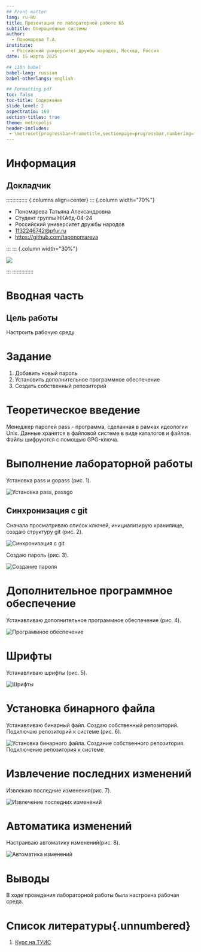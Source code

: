 ```yaml
---
## Front matter
lang: ru-RU
title: Презентация по лабораторной работе №5
subtitle: Операционные системы
author:
  - Пономарева Т.А.
institute:
  - Российский университет дружбы народов, Москва, Россия
date: 15 марта 2025

## i18n babel
babel-lang: russian
babel-otherlangs: english

## Formatting pdf
toc: false
toc-title: Содержание
slide_level: 2
aspectratio: 169
section-titles: true
theme: metropolis
header-includes:
 - \metroset{progressbar=frametitle,sectionpage=progressbar,numbering=fraction}
---
```


# Информация

## Докладчик

:::::::::::::: {.columns align=center}
::: {.column width="70%"}

  * Пономарева Татьяна Александровна
  * Студент группы НКАбд-04-24
  * Российский университет дружбы народов
  * [1132246742@pfur.ru](mailto:1132246742@pfur.ru)
  * <https://github.com/taponomareva>

:::
::: {.column width="30%"}

![](./image/photo.jpg)

:::
::::::::::::::

# Вводная часть

## Цель работы

Настроить рабочую среду

# Задание

1) Добавить новый пароль
2) Установить дополнительное программное обеспечение
3) Создать собственный репозиторий

# Теоретическое введение

Менеджер паролей pass - программа, сделанная в рамках идеологии Unix. Данные хранятся в файловой системе в виде каталогов и файлов. Файлы шифруются с помощью GPG-ключа.

# Выполнение лабораторной работы

 Установка pass и gopass (рис. 1).

![Установка pass, passgo](image/im1.jpg)

## Синхронизация с git

Сначала просматриваю список ключей, инициализирую хранилище, создаю структуру git (рис. 2).

![Синхронизация с git](image/im2.jpg)

Создаю пароль (рис. 3).

![Создание пароля](image/im3.jpg)

# Дополнительное программное обеспечение

Устанавливаю дополнительное программное обеспечение (рис. 4).

![Программное обеспечение](image/im4.jpg)

# Шрифты

Устанавливаю шрифты (рис. 5).

![Шрифты](image/im5.jpg)

# Установка бинарного файла

Устанавливаю бинарный файл. Создаю собственный репозиторий. Подключаю репозиторий к системе (рис. 6).

![Установка бинарного файла. Создание собственного репозитория. Подключение репозитория к системе](image/im6.jpg)

# Извлечение последних изменений

Извлекаю последние изменения(рис. 7).

![Извлечение последних изменений](image/im7.jpg)

# Автоматика изменений

Настраиваю автоматику изменений(рис. 8).

![Автоматика изменений](image/im8.jpg)

# Выводы

В ходе проведения лабораторной работы была настроена рабочая среда.

# Список литературы{.unnumbered}

1. [Курс на ТУИС](https://esystem.rudn.ru/course/view.php?id=113)


